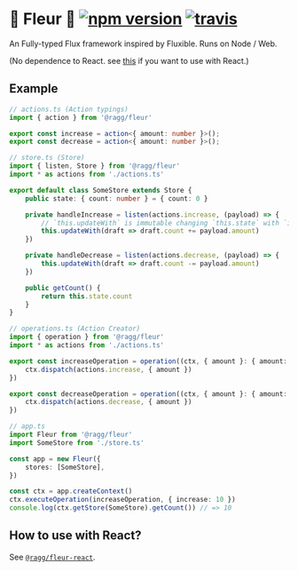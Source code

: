 # 🌼 Fleur 🌼 [![npm version](https://badge.fury.io/js/%40ragg%2Ffleur.svg)](https://www.npmjs.com/package/@ragg/fleur) [![travis](https://travis-ci.org/ra-gg/fleur.svg?branch=master)](https://travis-ci.org/ra-gg/fleur)
An Fully-typed Flux framework inspired by Fluxible.
Runs on Node / Web.

(No dependence to React. see [this](https://www.npmjs.com/package/@ragg/fleur-react) if you want to use with React.)

## Example

``` typescript
// actions.ts (Action typings)
import { action } from '@ragg/fleur'

export const increase = action<{ amount: number }>();
export const decrease = action<{ amount: number }>();
```

``` typescript
// store.ts (Store)
import { listen, Store } from '@ragg/fleur'
import * as actions from './actions.ts'

export default class SomeStore extends Store {
    public state: { count: number } = { count: 0 }

    private handleIncrease = listen(actions.increase, (payload) => {
        // `this.updateWith` is immutable changing `this.state` with `immer.js`
        this.updateWith(draft => draft.count += payload.amount)
    })

    private handleDecrease = listen(actions.decrease, (payload) => {
        this.updateWith(draft => draft.count -= payload.amount)
    })

    public getCount() {
        return this.state.count
    }
}
```

``` typescript
// operations.ts (Action Creator)
import { operation } from '@ragg/fleur'
import * as actions from './actions.ts'

export const increaseOperation = operation((ctx, { amount }: { amount: number }) => {
    ctx.dispatch(actions.increase, { amount })
})

export const decreaseOperation = operation((ctx, { amount }: { amount: number }) => {
    ctx.dispatch(actions.decrease, { amount })
})
```

``` typescript
// app.ts
import Fleur from '@ragg/fleur'
import SomeStore from './store.ts'

const app = new Fleur({
    stores: [SomeStore],
})

const ctx = app.createContext()
ctx.executeOperation(increaseOperation, { increase: 10 })
console.log(ctx.getStore(SomeStore).getCount()) // => 10
```

## How to use with React?
See [`@ragg/fleur-react`](https://www.npmjs.com/package/@ragg/fleur-react).
